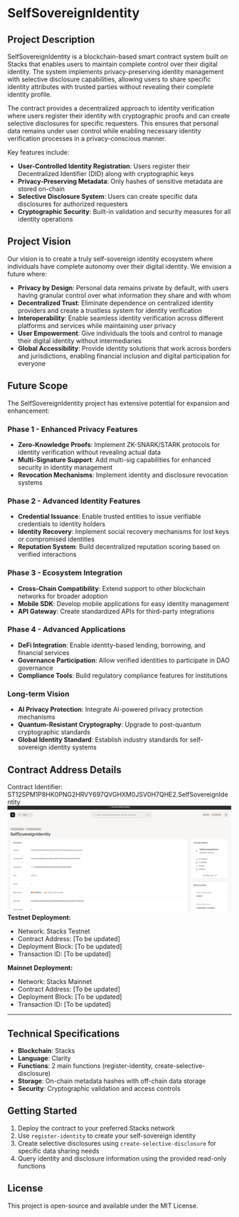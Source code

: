 # SelfSovereignIdentity

## Project Description

SelfSovereignIdentity is a blockchain-based smart contract system built on Stacks that enables users to maintain complete control over their digital identity. The system implements privacy-preserving identity management with selective disclosure capabilities, allowing users to share specific identity attributes with trusted parties without revealing their complete identity profile.

The contract provides a decentralized approach to identity verification where users register their identity with cryptographic proofs and can create selective disclosures for specific requesters. This ensures that personal data remains under user control while enabling necessary identity verification processes in a privacy-conscious manner.

Key features include:
- **User-Controlled Identity Registration**: Users register their Decentralized Identifier (DID) along with cryptographic keys
- **Privacy-Preserving Metadata**: Only hashes of sensitive metadata are stored on-chain
- **Selective Disclosure System**: Users can create specific data disclosures for authorized requesters
- **Cryptographic Security**: Built-in validation and security measures for all identity operations

## Project Vision

Our vision is to create a truly self-sovereign identity ecosystem where individuals have complete autonomy over their digital identity. We envision a future where:

- **Privacy by Design**: Personal data remains private by default, with users having granular control over what information they share and with whom
- **Decentralized Trust**: Eliminate dependence on centralized identity providers and create a trustless system for identity verification
- **Interoperability**: Enable seamless identity verification across different platforms and services while maintaining user privacy
- **User Empowerment**: Give individuals the tools and control to manage their digital identity without intermediaries
- **Global Accessibility**: Provide identity solutions that work across borders and jurisdictions, enabling financial inclusion and digital participation for everyone

## Future Scope

The SelfSovereignIdentity project has extensive potential for expansion and enhancement:

### Phase 1 - Enhanced Privacy Features
- **Zero-Knowledge Proofs**: Implement ZK-SNARK/STARK protocols for identity verification without revealing actual data
- **Multi-Signature Support**: Add multi-sig capabilities for enhanced security in identity management
- **Revocation Mechanisms**: Implement identity and disclosure revocation systems

### Phase 2 - Advanced Identity Features
- **Credential Issuance**: Enable trusted entities to issue verifiable credentials to identity holders
- **Identity Recovery**: Implement social recovery mechanisms for lost keys or compromised identities
- **Reputation System**: Build decentralized reputation scoring based on verified interactions

### Phase 3 - Ecosystem Integration
- **Cross-Chain Compatibility**: Extend support to other blockchain networks for broader adoption
- **Mobile SDK**: Develop mobile applications for easy identity management
- **API Gateway**: Create standardized APIs for third-party integrations

### Phase 4 - Advanced Applications
- **DeFi Integration**: Enable identity-based lending, borrowing, and financial services
- **Governance Participation**: Allow verified identities to participate in DAO governance
- **Compliance Tools**: Build regulatory compliance features for institutions

### Long-term Vision
- **AI Privacy Protection**: Integrate AI-powered privacy protection mechanisms
- **Quantum-Resistant Cryptography**: Upgrade to post-quantum cryptographic standards
- **Global Identity Standard**: Establish industry standards for self-sovereign identity systems

## Contract Address Details
Contract Identifier: ST12SPM1P8HK0PNG2HRVY697QVGHXM0JSV0H7QHE2.SelfSovereignIdentity 
![alt text](image.png)
**Testnet Deployment:**
- Network: Stacks Testnet
- Contract Address: [To be updated]
- Deployment Block: [To be updated]
- Transaction ID: [To be updated]

**Mainnet Deployment:**
- Network: Stacks Mainnet  
- Contract Address: [To be updated]
- Deployment Block: [To be updated]
- Transaction ID: [To be updated]

---

## Technical Specifications

- **Blockchain**: Stacks
- **Language**: Clarity
- **Functions**: 2 main functions (register-identity, create-selective-disclosure)
- **Storage**: On-chain metadata hashes with off-chain data storage
- **Security**: Cryptographic validation and access controls

## Getting Started

1. Deploy the contract to your preferred Stacks network
2. Use `register-identity` to create your self-sovereign identity
3. Create selective disclosures using `create-selective-disclosure` for specific data sharing needs
4. Query identity and disclosure information using the provided read-only functions

## License

This project is open-source and available under the MIT License.